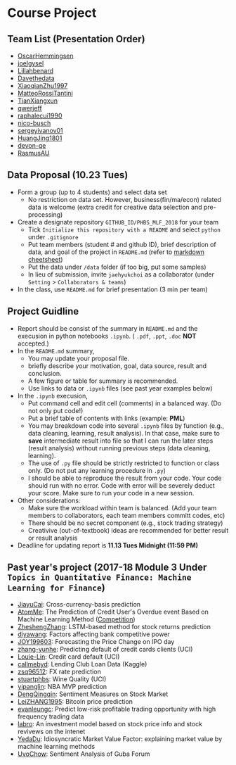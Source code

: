 # Course Project

## Team List (Presentation Order)
* [OscarHemmingsen](https://github.com/OscarHemmingsen/PHBS_MLF_2018)
* [joelgysel](https://github.com/joelgysel/PHBS_MLF_2018)
* [Lillahbenard](https://github.com/Lillahbenard/GITHUB_Lillahbenard-PHBS_MLF_2018)
* [Davethedata](https://github.com/Davethedata/PHBS_MLF_2018)
* [XiaoqianZhu1997](https://github.com/XiaoqianZhu1997/PHBS_MLF_2018)
* [MatteoRossiTantini](https://github.com/MatteoRossiTantini/PHBS_MLF_2018)
* [TianXiangxun](https://github.com/TianXiangxun/PHBS_MLF_2018)
* [qwerjeff](https://github.com/qwerjeff/PHBS_MLF_2018)
* [raphalecui1990](https://github.com/raphalecui1990/PHBS_MLF_2018)
* [nico-busch](https://github.com/nico-busch/PHBS_MLF_2018)
* [sergeyivanov01](https://github.com/sergeyivanov01/PHBS_MLF_2018)
* [HuangJing1801](https://github.com/HuangJing1801/PHBS_MLF_2018)
* [devon-ge](https://github.com/devon-ge/PHBS_MLF_2018)
* [RasmusAU](https://github.com/RasmusAU/GITHUB_ID-PHBS_MLF_2018)

## Data Proposal (__10.23 Tues__)
* Form a group (up to 4 students) and select data set
  * No restriction on data set. However, business(fin/ma/econ) related data is welcome (extra credit for creative data selection and pre-processing)
* Create a designate repository `GITHUB_ID/PHBS_MLF_2018` for your team
  * Tick `Initialize this repository with a README` and select `python` under `.gitignore` 
  * Put team members (student # and github ID), brief description of data, and goal of the project in `README.md` (refer to [markdown cheetsheet](https://guides.github.com/features/mastering-markdown/))
  * Put the data under `/data` folder (if too big, put some samples)
  * In lieu of submission, invite `jaehyukchoi` as a collaborator (under `Setting` > `Collaborators & teams`)
* In the class, use `README.md` for brief presentation (3 min per team)

## Project Guidline
* Report should be consist of the summary in `README.md` and the execusion in python notebooks `.ipynb`.  ( `.pdf`, `.ppt`, `.doc` __NOT__ accepted.)
* In the `README.md` summary, 
  * You may update your proposal file.
  * briefly describe your motivation, goal, data source, result and conclusion.
  * A few figure or table for summary is recommended.
  * Use links to data or `.ipynb` files (see past year examples below)
* In the `.ipynb` execusion, 
  * Put command cell and edit cell (comments) in a balanced way. (Do not only put code!)
  * Put a brief table of contents with links (example: __PML__)
  * You may breakdown code into several `.ipynb` files by function (e.g., data cleaning, learning, result analysis). In that case, make sure to __save__ intermediate result into file so that I can run the later steps (result analysis) without running previous steps (data cleaning, learning).
  * The use of `.py` file should be strictly restricted to function or class only. (Do not put any learning procedure in `.py`)
  * I should be able to reproduce the result from your code. Your code should run with no error. Code with error will be severely deduct your score. Make sure to run your code in a new session.
* Other considerations:
  * Make sure the workload within team is balanced. (Add your team members to collaborators, each team members committ codes, etc)
  * There should be no secret component (e.g., stock trading strategy)
  * Creativive (out-of-textbook) ideas are recommended for better result or result analysis
* Deadline for updating report is __11.13 Tues Midnight (11:59 PM)__

## Past year's project (2017-18 Module 3 Under `Topics in Quantitative Finance: Machine Learning for Finance`)
* [JiayuCai](https://github.com/JiayuCai/2016.M3.TQF-ML.cross-currecy-basis): Cross-currency-basis prediction
* [AtomMe](https://github.com/AtomMe/PHBS_TQFML/tree/master/Project/Credit): The Prediction of Credit User's Overdue event Based on Machine Learning Method ([Competition](https://open.chinaums.com/#/intro))
* [ZheshengZhang](https://github.com/ZheshengZhang/ZheshengZhang-PHBS_TQFML-Project): LSTM-based method for stock returns prediction
* [diyawang](https://github.com/diyawang/PHBS_TQFML): Factors affecting bank competitive power
* [JOY199603](https://github.com/JOY199603/2017.M3.TQF-Forcasting-price-change-on-IPO-day): Forecasting the Price Change on IPO day
* [zhang-yunhe](https://github.com/zhang-yunhe/PHBS_TQFML-Project): Predicting default of credit cards clients (UCI)
* [Louie-Lin](https://github.com/Louie-Lin/PHBS_TQFML/tree/master/Project): Credit card default (UCI)
* [callmebyd](https://github.com/callmebyd/PHBS_TQFML/tree/master/Project): Lending Club Loan Data (Kaggle)
* [zsq96512](https://github.com/zsq96512/zsq96512-PHBS_TQFML-Project): FX rate prediction
* [stuartphbs](https://github.com/stuartphbs/PHBS_TQFML-/tree/master/Project): Wine Quality (UCI)
* [yipanglin](https://github.com/yipanglin/PHBS_TQFML/tree/master/Project): NBA MVP prediction
* [DengQingqin](https://github.com/DengQingqin/PHBS_TQFML-Sentiment-Measures-on-Stock-Market): Sentiment Measures on Stock Market
* [LeiZHANG1995](https://github.com/LeiZHANG1995/PHBS_TQFML/tree/master/Project): Bitcoin price prediction
* [evanleungc](https://github.com/evanleungc/PHBS_TQFML/blob/master/Project): Predict low-risk profitable trading opportunity with high frequency trading data
* [labro](https://github.com/labro/PHBS_TQFML/tree/master/Project): An investment model based on stock price info and stock revivews on the intenet
* [YedaDu](https://github.com/YedaDu/PHBS_TQFML_Project): Idiosyncratic Market Value Factor: explaining market value by machine learning methods
* [UvoChow](https://github.com/UvoChow/PHBS_TQFML/tree/master/Project): Sentiment Analysis of Guba Forum
